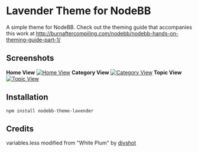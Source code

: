Lavender Theme for NodeBB
=========================

A simple theme for NodeBB. Check out the theming guide that accompanies this work at http://burnaftercompiling.com/nodebb/nodebb-hands-on-theming-guide-part-1/


## Screenshots

**Home View**
[![Home View](http://i.imgur.com/IJDUFB4l.png)](http://i.imgur.com/IJDUFB4.png)
**Category View**
[![Category View](http://i.imgur.com/JalyDRpl.png)](http://i.imgur.com/JalyDRp.png)
**Topic View**
[![Topic View](http://i.imgur.com/R8YhchEl.png)](http://i.imgur.com/R8YhchE.png)
## Installation

    npm install nodebb-theme-lavender


## Credits

variables.less modified from "White Plum" by [divshot](https://github.com/divshot/)